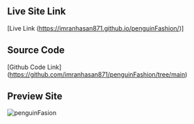 ## Live Site Link
[Live Link (https://imranhasan871.github.io/penguinFashion/)] 

## Source Code
[Github Code Link] (https://github.com/imranhasan871/penguinFashion/tree/main)

## Preview Site

![penguinFasion](https://user-images.githubusercontent.com/33188928/177632080-0e920878-1cf4-4048-8e7e-d25e7f84e379.png)

